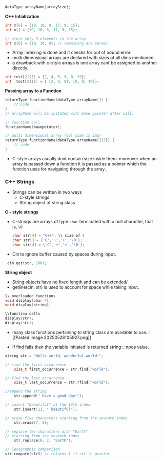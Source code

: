 ``` c++
dataType arrayName[arraySize];
```

**C++ Intialization**

``` c++
int x[6] = {19, 10, 8, 17, 9, 15};
int x[] = {19, 10, 8, 17, 9, 15};

// store only 3 elements in the array
int x[6] = {19, 10, 8}; // remaining are zeroes
```

- Array indexing is done and it checks for out of bound error. 
-  multi dimensional arrays are declared with sizes of all dims mentioned.
-  a drawback with c-style arrays is one array cant be assigned to another directly.
``` c++
int test[2][3] = {2, 4, 5, 9, 0, 19};
int  test[2][3] = { {2, 4, 5}, {9, 0, 19}};
```

**Passing array to a Function**

``` c++
returnType functionName(dataType arrayName[]) {
    // code
}
// arrayName will be initated with base pointer after call.

// function call
functionName(basepointer);

// multi dimensional array (col size is imp)
returnType functionName(dataType arrayName[][3]) {
    // code
}
```

- C-style arrays usually dont contain size inside them. moreover when an array is passed down a function it is passed as a pointer which the function uses for navigating through the array .

 ### **C++ Strings**
 - Stirngs can be written in two ways
	 - C-style strings
	 - String object of string class

**C - style strings**

- C-strings are arrays of type `char` terminated with a null character, that is, `\0`
	``` c++
	char str[4] = "C++"; \\ size of 4 
	char str[] = {'C','+','+','\0'};
	char str[4] = {'C','+','+','\0'};
	```
- Cin to ignore buffer caused by spaces during input.
``` c++
 cin.get(str, 100);
```

**String object**
- String objects have no fixed length and can be extended/
-  getline(cin, str) is used to account for space while taking input.

``` c++
\\ overloaded functions
void display(char *);
void display(string);

\\function calls
display(str);
display(str);
```
- many class functions pertaining to string class are available to use.
![[Pasted image 20250528105927.png]]

- if find fails then the variable initiated is returned string :: npos value.

``` c++
string str = "Hello world, wonderful world!";

// find the first occurrence
    size_t first_occurrence = str.find("world");

// find the last occurrence
    size_t last_occurrence = str.rfind("world");

//append the string
    str.append(" Have a good day!");

// insert "beautiful" at the 13th index
    str.insert(13, " beautiful");

// erase five characters starting from the seventh index
    str.erase(7, 5);

// replace two characters with "Earth"
// starting from the seventh index
    str.replace(6, 2, "Earth");

// lexographic comparison
str.compare(str1) // returns 1 if str is greater
```
